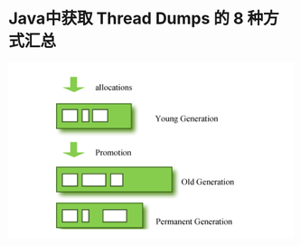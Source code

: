 # Java中获取 Thread Dumps 的 8 种方式汇总

![image-20210907174424194](image/Java中获取ThreadDumps的8种方式汇总.assets/image-20210907174424194.png)

